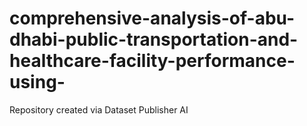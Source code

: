 # comprehensive-analysis-of-abu-dhabi-public-transportation-and-healthcare-facility-performance-using-
Repository created via Dataset Publisher AI

